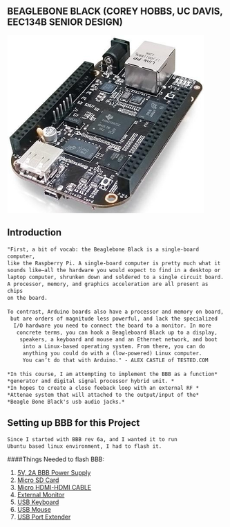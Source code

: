 BEAGLEBONE BLACK (COREY HOBBS, UC DAVIS, EEC134B SENIOR DESIGN)
----------------------------------------------------------------

![Alt Text](https://github.com/chobberoni/beagle134/blob/master/images/bbblack.jpg)


Introduction
------------
	"First, a bit of vocab: the Beaglebone Black is a single-board computer, 
	like the Raspberry Pi. A single-board computer is pretty much what it 
	sounds like—all the hardware you would expect to find in a desktop or 
	laptop computer, shrunken down and soldered to a single circuit board. 
	A processor, memory, and graphics acceleration are all present as chips 
	on the board.

    To contrast, Arduino boards also have a processor and memory on board,
     but are orders of magnitude less powerful, and lack the specialized
      I/O hardware you need to connect the board to a monitor. In more
       concrete terms, you can hook a Beagleboard Black up to a display,
        speakers, a keyboard and mouse and an Ethernet network, and boot
         into a Linux-based operating system. From there, you can do 
         anything you could do with a (low-powered) Linux computer. 
         You can’t do that with Arduino." - ALEX CASTLE of TESTED.COM

    *In this course, I am attempting to implement the BBB as a function*
    *generator and digital signal processor hybrid unit. *
    *In hopes to create a close feeback loop with an external RF *
    *Attenae system that will attached to the output/input of the*
    *Beagle Bone Black's usb audio jacks.*

Setting up BBB for this Project
--------------------------------

	Since I started with BBB rev 6a, and I wanted it to run 
	Ubuntu based linux environment, I had to flash it.

####Things Needed to flash BBB:

1. [5V, 2A BBB Power Supply](http://www.amazon.com/Power-Adapter-10W-BeagleBone-Black/dp/B00FA7DLE0/ref=sr_1_1?s=electronics&ie=UTF8&qid=1425883117&sr=1-1&keywords=beaglebone+black+power+supply)
2. [Micro SD Card](http://www.amazon.com/Sandisk-MicroSDHC-Memory-Card-Adapter/dp/B000WH6H1M)
3. [Micro HDMI-HDMI CABLE](http://www.amazon.com/HDMI-Male-Cable-1-3V-33AWG/dp/B0040ZTH2I/ref=sr_1_3?s=wireless&rps=1&ie=UTF8&qid=1425882768&sr=1-3&keywords=micro+hdmi+to+hdmi)
4. [External Monitor](github.com/chobberoni/beagle134/blob/master/images/February%2026%2C%202015%20at%201049PM(1).jpg)
5. [USB Keyboard](http://www.amazon.com/V7-Standard-USB-Keyboard-KC0A1-4N6P/dp/B005Y0G9ME)
6. [USB Mouse](http://www.amazon.com/dp/B002ZIN9DU/ref=cm_sw_r_tw_dp_v9t.ub0GPNG43)
7. [USB Port Extender](http://www.amazon.com/AmazonBasics-4-Port-USB-2-0-Ultra-Mini/dp/B003M0NURK/ref=pd_sim_pc_1?ie=UTF8&refRID=0D15C9R5PZ4RYNTD1BYC)